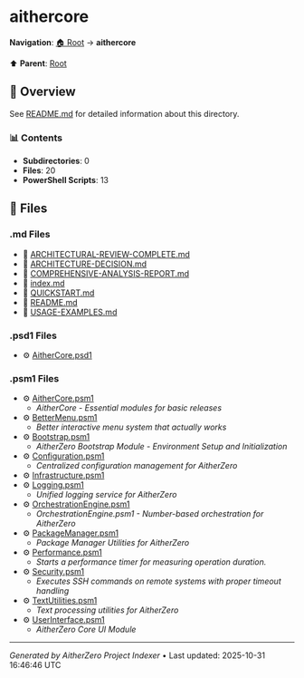 # aithercore

**Navigation**: [🏠 Root](../index.md) → **aithercore**

⬆️ **Parent**: [Root](../index.md)

## 📖 Overview

See [README.md](./README.md) for detailed information about this directory.

### 📊 Contents

- **Subdirectories**: 0
- **Files**: 20
- **PowerShell Scripts**: 13

## 📄 Files

### .md Files

- 📝 [ARCHITECTURAL-REVIEW-COMPLETE.md](./ARCHITECTURAL-REVIEW-COMPLETE.md)
- 📝 [ARCHITECTURE-DECISION.md](./ARCHITECTURE-DECISION.md)
- 📝 [COMPREHENSIVE-ANALYSIS-REPORT.md](./COMPREHENSIVE-ANALYSIS-REPORT.md)
- 📝 [index.md](./index.md)
- 📝 [QUICKSTART.md](./QUICKSTART.md)
- 📝 [README.md](./README.md)
- 📝 [USAGE-EXAMPLES.md](./USAGE-EXAMPLES.md)

### .psd1 Files

- ⚙️ [AitherCore.psd1](./AitherCore.psd1)

### .psm1 Files

- ⚙️ [AitherCore.psm1](./AitherCore.psm1)
  - *AitherCore - Essential modules for basic releases*
- ⚙️ [BetterMenu.psm1](./BetterMenu.psm1)
  - *Better interactive menu system that actually works*
- ⚙️ [Bootstrap.psm1](./Bootstrap.psm1)
  - *AitherZero Bootstrap Module - Environment Setup and Initialization*
- ⚙️ [Configuration.psm1](./Configuration.psm1)
  - *Centralized configuration management for AitherZero*
- ⚙️ [Infrastructure.psm1](./Infrastructure.psm1)
- ⚙️ [Logging.psm1](./Logging.psm1)
  - *Unified logging service for AitherZero*
- ⚙️ [OrchestrationEngine.psm1](./OrchestrationEngine.psm1)
  - *OrchestrationEngine.psm1 - Number-based orchestration for AitherZero*
- ⚙️ [PackageManager.psm1](./PackageManager.psm1)
  - *Package Manager Utilities for AitherZero*
- ⚙️ [Performance.psm1](./Performance.psm1)
  - *Starts a performance timer for measuring operation duration.*
- ⚙️ [Security.psm1](./Security.psm1)
  - *Executes SSH commands on remote systems with proper timeout handling*
- ⚙️ [TextUtilities.psm1](./TextUtilities.psm1)
  - *Text processing utilities for AitherZero*
- ⚙️ [UserInterface.psm1](./UserInterface.psm1)
  - *AitherZero Core UI Module*

---

*Generated by AitherZero Project Indexer* • Last updated: 2025-10-31 16:46:46 UTC

